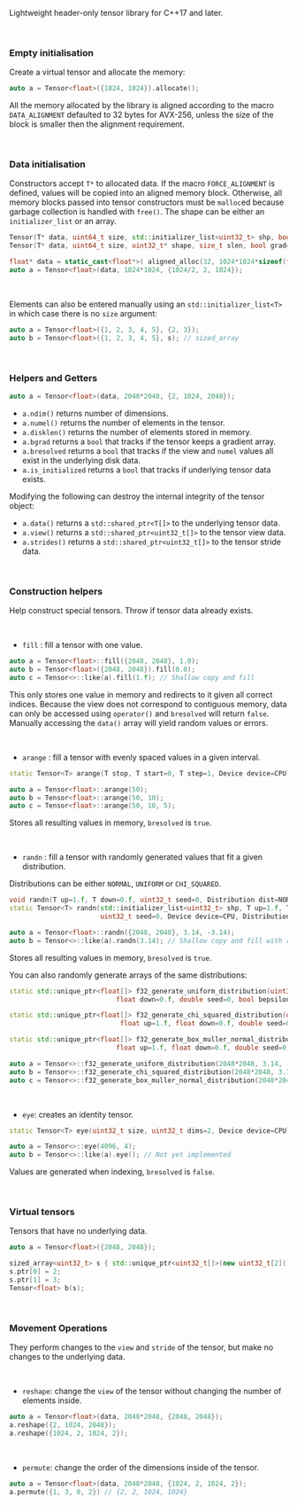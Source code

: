 
Lightweight header-only tensor library for C++17 and later.

&nbsp;

### Empty initialisation
Create a virtual tensor and allocate the memory:
```c++
auto a = Tensor<float>({1024, 1024}).allocate();
```
All the memory allocated by the library is aligned according to the macro `DATA_ALIGNMENT` defaulted to 32 bytes for AVX-256, unless the size of the block is smaller then the alignment requirement.

&nbsp;


### Data initialisation

Constructors accept `T*` to allocated data. If the macro `FORCE_ALIGNMENT` is defined, values will be copied into an aligned memory block. Otherwise, all memory blocks passed into tensor constructors must be `malloc`ed because garbage collection is handled with `free()`. The shape can be either an `initializer_list` or an array.
```c++
Tensor(T* data, uint64_t size, std::initializer_list<uint32_t> shp, bool grad=false, Device dev=CPU)
Tensor(T* data, uint64_t size, uint32_t* shape, size_t slen, bool grad=false, Device dev=CPU)
```
```c++
float* data = static_cast<float*>( aligned_alloc(32, 1024*1024*sizeof(float)) );
auto a = Tensor<float>(data, 1024*1024, {1024/2, 2, 1024});
```

&nbsp;

Elements can also be entered manually using an `std::initializer_list<T>` in which case there is no `size` argument:
```c++
auto a = Tensor<float>({1, 2, 3, 4, 5}, {2, 3});
auto b = Tensor<float>({1, 2, 3, 4, 5}, s); // sized_array
```

&nbsp;

### Helpers and Getters
```c++
auto a = Tensor<float>(data, 2048*2048, {2, 1024, 2048});
```
* `a.ndim()` returns number of dimensions.
* `a.numel()` returns the number of elements in the tensor.
* `a.disklen()` returns the number of elements stored in memory.
* `a.bgrad` returns a `bool` that tracks if the tensor keeps a gradient array.
* `a.bresolved` returns a `bool` that tracks if the view and `numel` values all exist in the underlying disk data.
* `a.is_initialized` returns a `bool` that tracks if underlying tensor data exists.   
       
Modifying the following can destroy the internal integrity of the tensor object:
* `a.data()` returns a `std::shared_ptr<T[]>` to the underlying tensor data.
* `a.view()` returns a `std::shared_ptr<uint32_t[]>` to the tensor view data.
* `a.strides()` returns a `std::shared_ptr<uint32_t[]>` to the tensor stride data.

&nbsp;

### Construction helpers
Help construct special tensors. Throw if tensor data already exists.

&nbsp;

* `fill` : fill a tensor with one value.
```c++
auto a = Tensor<float>::fill({2048, 2048}, 1.0);
auto b = Tensor<float>({2048, 2048}).fill(0.0);
auto c = Tensor<>::like(a).fill(1.f); // Shallow copy and fill
```
This only stores one value in memory and redirects to it given all correct indices. Because the view does not correspond to contiguous memory, data can only be accessed using `operator()` and `bresolved` will return `false`. Manually accessing the `data()` array will yield random values or errors.

&nbsp;

* `arange` : fill a tensor with evenly spaced values in a given interval.
```c++
static Tensor<T> arange(T stop, T start=0, T step=1, Device device=CPU) {
```
```c++
auto a = Tensor<float>::arange(50);
auto b = Tensor<float>::arange(50, 10);
auto c = Tensor<float>::arange(50, 10, 5);
```
Stores all resulting values in memory, `bresolved` is `true`.

&nbsp;


* `randn` : fill a tensor with randomly generated values that fit a given distribution.
      
Distributions can be either `NORMAL`, `UNIFORM` or `CHI_SQUARED`.

```c++
void randn(T up=1.f, T down=0.f, uint32_t seed=0, Distribution dist=NORMAL);
static Tensor<T> randn(std::initializer_list<uint32_t> shp, T up=1.f, T down=0.f,
                       uint32_t seed=0, Device device=CPU, Distribution dist=NORMAL);
```
```c++
auto a = Tensor<float>::randn({2048, 2048}, 3.14, -3.14);
auto b = Tensor<>::like(a).randn(3.14); // Shallow copy and fill with randn()
```
Stores all resulting values in memory, `bresolved` is `true`.     
       
You can also randomly generate arrays of the same distributions:
```c++
static std::unique_ptr<float[]> f32_generate_uniform_distribution(uint32_t count, float up=1.f,
                           float down=0.f, double seed=0, bool bepsilon=false, float epsilon=0);

static std::unique_ptr<float[]> f32_generate_chi_squared_distribution(uint32_t count,
                            float up=1.f, float down=0.f, double seed=0);

static std::unique_ptr<float[]> f32_generate_box_muller_normal_distribution(uint32_t count,
                           float up=1.f, float down=0.f, double seed=0);
```
```c++
auto a = Tensor<>::f32_generate_uniform_distribution(2048*2048, 3.14, -3.14);
auto b = Tensor<>::f32_generate_chi_squared_distribution(2048*2048, 3.14, -3.14);
auto c = Tensor<>::f32_generate_box_muller_normal_distribution(2048*2048, 3.14, -3.14);
```

&nbsp;


* `eye`: creates an identity tensor.
```c++
static Tensor<T> eye(uint32_t size, uint32_t dims=2, Device device=CPU);
```
```c++
auto a = Tensor<>::eye(4096, 4);
auto b = Tensor<>::like(a).eye(); // Not yet implemented
```
Values are generated when indexing, `bresolved` is `false`.

&nbsp;

### Virtual tensors     
Tensors that have no underlying data.
```c++
auto a = Tensor<float>({2048, 2048});
```
```c++
sized_array<uint32_t> s { std::unique_ptr<uint32_t[]>(new uint32_t[2]()), 2};
s.ptr[0] = 2;
s.ptr[1] = 3;
Tensor<float> b(s);
```

&nbsp;


### Movement Operations
They perform changes to the `view` and `stride` of the tensor, but make no changes to the underlying data.


&nbsp;

* `reshape`: change the `view` of the tensor without changing the number of elements inside.
```c++
auto a = Tensor<float>(data, 2048*2048, {2048, 2048});
a.reshape({2, 1024, 2048});
a.reshape({1024, 2, 1024, 2});
```

&nbsp;

* `permute`: change the order of the dimensions inside of the tensor.
```c++
auto a = Tensor<float>(data, 2048*2048, {1024, 2, 1024, 2});
a.permute({1, 3, 0, 2}) // {2, 2, 1024, 1024}
```
